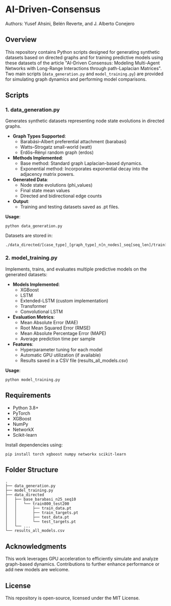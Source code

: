 # AI-Driven-Consensus

Authors: Yusef Ahsini, Belén Reverte, and J. Alberto Conejero

## Overview
This repository contains Python scripts designed for generating synthetic datasets based on directed graphs and for training predictive models using these datasets of the article "AI-Driven Consensus: Modeling Multi-Agent Networks with Long-Range Interactions through path-Laplacian Matrices". Two main scripts (`data_generation.py` and `model_training.py`) are provided for simulating graph dynamics and performing model comparisons.

## Scripts

### 1. data_generation.py
Generates synthetic datasets representing node state evolutions in directed graphs.

- **Graph Types Supported**:
  - Barabási–Albert preferential attachment (barabasi)
  - Watts–Strogatz small-world (watt)
  - Erdős–Rényi random graph (erdos)
- **Methods Implemented**:
  - Base method: Standard graph Laplacian-based dynamics.
  - Exponential method: Incorporates exponential decay into the adjacency matrix powers.
- **Generated Data**:
  - Node state evolutions (phi_values)
  - Final state mean values
  - Directed and bidirectional edge counts
- **Output**:
  - Training and testing datasets saved as .pt files.

**Usage**:
```
python data_generation.py
```

Datasets are stored in:
```
./data_directed/[case_type]_[graph_type]_n[n_nodes]_seq[seq_len]/train[train_samples]_test[test_samples]
```

### 2. model_training.py
Implements, trains, and evaluates multiple predictive models on the generated datasets:

- **Models Implemented**:
  - XGBoost
  - LSTM
  - Extended-LSTM (custom implementation)
  - Transformer
  - Convolutional LSTM
- **Evaluation Metrics**:
  - Mean Absolute Error (MAE)
  - Root Mean Squared Error (RMSE)
  - Mean Absolute Percentage Error (MAPE)
  - Average prediction time per sample
- **Features**:
  - Hyperparameter tuning for each model
  - Automatic GPU utilization (if available)
  - Results saved in a CSV file (results_all_models.csv)

**Usage**:
```
python model_training.py
```

## Requirements
- Python 3.8+
- PyTorch
- XGBoost
- NumPy
- NetworkX
- Scikit-learn

Install dependencies using:
```
pip install torch xgboost numpy networkx scikit-learn
```

## Folder Structure
```
.
├── data_generation.py
├── model_training.py
├── data_directed
│   ├── base_barabasi_n25_seq10
│   │   └── train800_test200
│   │       ├── train_data.pt
│   │       ├── train_targets.pt
│   │       ├── test_data.pt
│   │       └── test_targets.pt
│   └── ...
└── results_all_models.csv
```

## Acknowledgments
This work leverages GPU acceleration to efficiently simulate and analyze graph-based dynamics. Contributions to further enhance performance or add new models are welcome.

## License
This repository is open-source, licensed under the MIT License.
